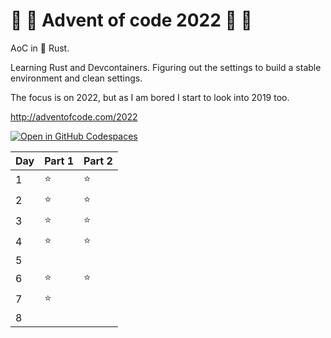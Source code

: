 # 🎄 🦀 Advent of code 2022 🦀 🎄

AoC in 🦀 Rust.

Learning Rust and Devcontainers. Figuring out the settings to build a stable environment and clean settings.

The focus is on 2022, but as I am bored I start to look into 2019 too.

http://adventofcode.com/2022

[![Open in GitHub Codespaces](https://github.com/codespaces/badge.svg)](https://github.com/codespaces/new?hide_repo_select=true&ref=main&repo=573026937)

| Day | Part 1 | Part 2 |
|---|---|---|
| 1 | ⭐ | ⭐ |
| 2 | ⭐ | ⭐ |
| 3 | ⭐ | ⭐ |
| 4 | ⭐ | ⭐ |
| 5 |   |   |
| 6 | ⭐ | ⭐ |
| 7 | ⭐ |  |
| 8 |  |  |
